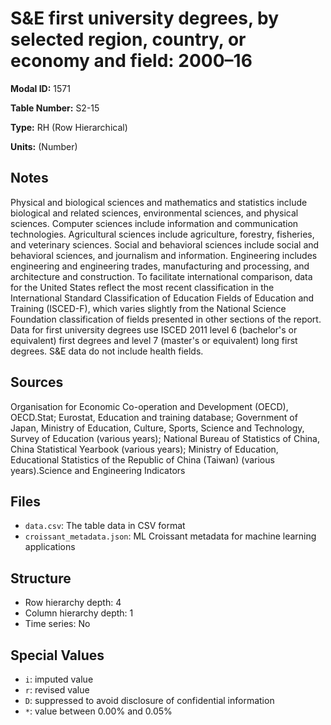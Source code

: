 # S&E first university degrees, by selected region, country, or economy and field: 2000&#8211;16

**Modal ID:** 1571

**Table Number:** S2-15

**Type:** RH (Row Hierarchical)

**Units:** (Number)

## Notes

Physical and biological sciences and mathematics and statistics include biological and related sciences, environmental sciences, and physical sciences. Computer sciences include information and communication technologies. Agricultural sciences include agriculture, forestry, fisheries, and veterinary sciences. Social and behavioral sciences include social and behavioral sciences, and journalism and information. Engineering includes engineering and engineering trades, manufacturing and processing, and architecture and construction. To facilitate international comparison, data for the United States reflect the most recent classification in the International Standard Classification of Education Fields of Education and Training (ISCED-F), which varies slightly from the National Science Foundation classification of fields presented in other sections of the report. Data for first university degrees use ISCED 2011 level 6 (bachelor's or equivalent) first degrees and level 7 (master's or equivalent) long first degrees. S&E data do not include health fields.

## Sources

Organisation for Economic Co-operation and Development (OECD), OECD.Stat; Eurostat, Education and training database; Government of Japan, Ministry of Education, Culture, Sports, Science and Technology, Survey of Education (various years); National Bureau of Statistics of China, China Statistical Yearbook (various years); Ministry of Education, Educational Statistics of the Republic of China (Taiwan) (various years).Science and Engineering Indicators

## Files

- `data.csv`: The table data in CSV format
- `croissant_metadata.json`: ML Croissant metadata for machine learning applications

## Structure

- Row hierarchy depth: 4
- Column hierarchy depth: 1
- Time series: No

## Special Values

- `i`: imputed value
- `r`: revised value
- `D`: suppressed to avoid disclosure of confidential information
- `*`: value between 0.00% and 0.05%
